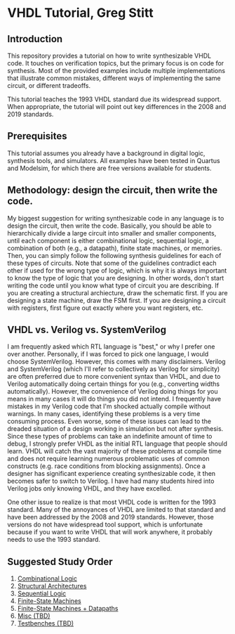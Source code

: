 # VHDL Tutorial, Greg Stitt

## Introduction

This repository provides a tutorial on how to write synthesizable VHDL code. It touches on verification topics, but the primary focus is on code for synthesis. Most of the provided examples include multiple implementations that illustrate common mistakes, different ways of implementing the same circuit, or different tradeoffs.

This tutorial teaches the 1993 VHDL standard due its widespread support. When appropriate, the tutorial will point out key differences in the 2008 and 2019 standards.

## Prerequisites

This tutorial assumes you already have a background in digital logic, synthesis tools, and simulators. All examples have been tested in Quartus and Modelsim, for which there are free versions available for students.

## Methodology: design the circuit, then write the code.

My biggest suggestion for writing synthesizable code in any language is to design the circuit, then write the code. Basically, you should be able to hierarchically divide a large circuit into smaller and smaller components, until each component is either combinational logic, sequential logic, a combination of both (e.g., a datapath), finite state machines, or memories. Then, you can simply follow the following synthesis guidelines for each of these types of circuits. Note that some of the guidelines contradict each other if used for the wrong type of logic, which is why it is always important to know the type of logic that you are designing. In other words, don't start writing the code until you know what type of circuit you are describing. If you are creating a structural archiecture, draw the schematic first. If you are designing a state machine, draw the FSM first. If you are designing a circuit with registers, first figure out exactly where you want registers, etc.

## VHDL vs. Verilog vs. SystemVerilog

I am frequently asked which RTL language is "best," or why I prefer one over another. Personally, if I was forced to pick one language, I would choose SystemVerilog. However, this comes with many disclaimers. Verilog and SystemVerilog (which I'll refer to collectively as Verilog for simplicity) are often preferred due to more convenient syntax than VHDL, and due to Verilog automatically doing certain things for you (e.g., converting widths automatically). However, the convenience of Verilog doing things for you means in many cases it will do things you did not intend. I frequently have mistakes in my Verilog code that I'm shocked actually compile without warnings. In many cases, identifying these problems is a very time consuming process. Even worse, some of these issues can lead to the dreaded situation of a design working in simulation but not after synthesis. Since these types of problems can take an indefinite amount of time to debug, I strongly prefer VHDL as the initial RTL language that people should learn. VHDL will catch the vast majority of these problems at compile time and does not require learning numerous problematic uses of common constructs (e.g. race conditions from blocking assignments). Once a designer has significant experience creating synthesizable code, it then becomes safer to switch to Verilog. I have had many students hired into Verilog jobs only knowing VHDL, and they have excelled.

One other issue to realize is that most VHDL code is written for the 1993 standard. Many of the annoyances of VHDL are limited to that standard and have been addressed by the 2008 and 2019 standards. However, those versions do not have widespread tool support, which is unfortunate because if you want to write VHDL that will work anywhere, it probably needs to use the 1993 standard.

## Suggested Study Order

1. [Combinational Logic](./combinational/README)
1. [Structural Architectures](./structural/README)
1. [Sequential Logic](./sequential/README)
1. [Finite-State Machines](./fsm/README)
1. [Finite-State Machines + Datapaths](./fsmd/README)
1. [Misc (TBD)]()
1. [Testbenches (TBD)]()
